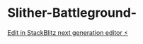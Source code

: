 # Slither-Battleground-

[Edit in StackBlitz next generation editor ⚡️](https://stackblitz.com/~/github.com/JustSebNL/Slither-Battleground-)